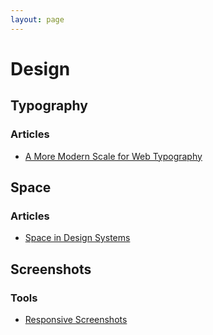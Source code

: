 ```yaml
---
layout: page
---
```


# Design

## Typography

### Articles

- [A More Modern Scale for Web Typography](http://typecast.com/blog/a-more-modern-scale-for-web-typography)

## Space

### Articles

- [Space in Design Systems](https://medium.com/eightshapes-llc/space-in-design-systems-188bcbae0d62)

## Screenshots

### Tools

- [Responsive Screenshots](https://responsive-screenshots.com/)
